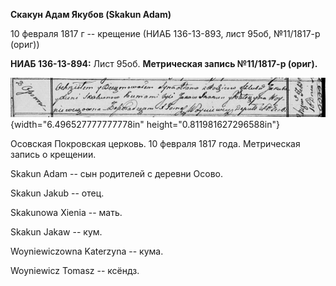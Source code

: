 **Скакун Адам Якубов (Skakun Adam)**

10 февраля 1817 г -- крещение (НИАБ 136-13-893, лист 95об, №11/1817-р
(ориг))

**НИАБ 136-13-894:** Лист 95об. **Метрическая запись №11/1817-р
(ориг).**

![](./media/502c474c7144416aa30f9c4ead101282de64f12c.png){width="6.496527777777778in"
height="0.811981627296588in"}

Осовская Покровская церковь. 10 февраля 1817 года. Метрическая запись о
крещении.

Skakun Adam -- сын родителей с деревни Осовo.

Skakun Jakub -- отец.

Skakunowa Xienia -- мать.

Skakun Jakaw -- кум.

Woyniewiczowna Katerzyna -- кума.

Woyniewicz Tomasz -- ксёндз.
